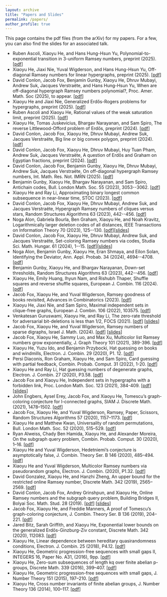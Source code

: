 ```yaml
---
layout: archive
title: "Papers and Slides"
permalink: /papers/
author_profile: true
---
```


This page contains the pdf files (from the arXiv) for my papers. For a few, you can also find the slides for an associated talk.

* Ruben Ascoli, Xiaoyu He, and Hans Hung-Hsun Yu, Polynomial-to-exponential transition in 3-uniform Ramsey numbers, preprint (2025). [[pdf](https://arxiv.org/abs/2507.09434)]
* Xiaoyu He, Jiaxi Nie, Yuval Wigderson, and Hans Hung-Hsun Yu, Off-diagonal Ramsey numbers for linear hypergraphs, preprint (2025). [[pdf](https://arxiv.org/abs/2507.05641)]
* David Conlon, Jacob Fox, Benjamin Gunby, Xiaoyu He, Dhruv Mubayi, Andrew Suk, Jacques Verstraëte, and Hans Hung-Hsun Yu, When are off-diagonal hypergraph Ramsey numbers polynomial?, Proc. Amer. Math. Soc (2025), to appear. [[pdf](https://arxiv.org/abs/2411.13812)]
* Xiaoyu He and Jiaxi Nie, Generalized Erdős-Rogers problems for hypergraphs, preprint (2025). [[pdf](https://arxiv.org/abs/2504.03138)]
* Ruben Ascoli and Xiaoyu He, Rational values of the weak saturation limit, preprint (2025). [[pdf](https://arxiv.org/abs/2501.15686)]
* Xiaoyu He, Tomas Juskevicius, Bhargav Narayanan, and Sam Spiro, The reverse Littlewood-Offord problem of Erdős, preprint (2024). [[pdf](https://arxiv.org/abs/2408.11034)]
* David Conlon, Jacob Fox, Xiaoyu He, Dhruv Mubayi, Andrew Suk, Jacques Verstra&euml;te, Big line or big convex polygon, preprint (2024). [[pdf](https://arxiv.org/abs/2405.03455)]
* David Conlon, Jacob Fox, Xiaoyu He, Dhruv Mubayi, Huy Tuan Pham, Andrew Suk, Jacques Verstra&euml;te, A question of Erdős and Graham on Egyptian fractions, preprint (2024). [[pdf](https://arxiv.org/abs/2404.16016)]
* David Conlon, Jacob Fox, Benjamin Gunby, Xiaoyu He, Dhruv Mubayi, Andrew Suk, Jacques Verstra&euml;te, On off-diagonal hypergraph Ramsey numbers, Int. Math. Res. Not. IMRN (2025). [[pdf](https://arxiv.org/html/2404.02021v1)]
* Benjamin Gunby, Xiaoyu He, Bhargav Narayanan, and Sam Spiro, Antichain codes, Bull. London Math. Soc. 55 (2023), 3053--3062. [[pdf](https://arxiv.org/abs/2212.08406)]
* Xiaoyu He and Ray Li, Approximating binary longest common subsequence in near-linear time, STOC (2023). [[pdf](https://arxiv.org/abs/2211.16660)]
* David Conlon, Jacob Fox, Xiaoyu He, Dhruv Mubayi, Andrew Suk, and Jacques Verstra&euml;te, Hypergraph Ramsey numbers of cliques versus stars, Random Structures Algorithms 63 (2023), 442--456. [[pdf](https://arxiv.org/pdf/2210.03545)]
* Noga Alon, Gabriela Bourla, Ben Graham, Xiaoyu He, and Noah Kravitz, Logarithmically larger deletion codes of all distances, IEEE Transactions on Information Theory 70 (2023), 125--130. [[pdf](https://arxiv.org/pdf/2209.11882)][[slides](https://alkjash.github.io/files/Deletion_Codes_Talk_2023.pdf)]
* David Conlon, Jacob Fox, Xiaoyu He, Dhruv Mubayi, Andrew Suk, and Jacques Verstra&euml;te, Set-coloring Ramsey numbers via codes, Studia Sci. Math. Hungar. 61 (2024), 1--15. [[pdf](https://arxiv.org/pdf/2206.11371.pdf)][[slides](https://alkjash.github.io/files/Set_coloring_Talk__RSA_2023_.pdf)]
* Noga Alon, Benjamin Gunby, Xiaoyu He, Eran Shmaya, and Eilon Solan, Identifying the Deviator, Ann. Appl. Probab. 34 (2024), 4694--4708. [[pdf](https://arxiv.org/pdf/2203.03744.pdf)]
* Benjamin Gunby, Xiaoyu He, and Bhargav Narayanan, Down-set thresholds, Random Structures Algorithms 63 (2023), 442--456. [[pdf](https://arxiv.org/pdf/2112.08525)]
* Xiaoyu He, Emily Huang, Ihyun Nam, and Rishubh Thaper, Shuffle squares and reverse shuffle squares, European J. Combin. 116 (2024). [[pdf](https://arxiv.org/pdf/2109.12455.pdf)]
* Jacob Fox, Xiaoyu He, and Yuval Wigderson, Ramsey goodness of books revisited, Advances in Combinatorics (2023). [[pdf](https://arxiv.org/pdf/2109.09205.pdf)]
* Xiaoyu He, Jiaxi Nie, and Sam Spiro, Maximal independent sets in clique-free graphs, European J. Combin. 106 (2022), 103575. [[pdf](https://arxiv.org/pdf/2108.06359.pdf)]
* Venkatesan Guruswami, Xiaoyu He, and Ray Li, The zero-rate threshold for adversarial bit-deletions is less than 1/2, FOCS (2021). [[pdf](https://arxiv.org/pdf/2106.05250.pdf)] [[slides](https://alkjash.github.io/files/Deletion_Codes_Talk_2023.pdf)]
* Jacob Fox, Xiaoyu He, and Yuval Wigderson, Ramsey numbers of sparse digraphs, Israel J. Math. (2024). [[pdf](https://arxiv.org/pdf/2105.02383.pdf)] [[slides](https://alkjash.github.io/files/Ramsey_numbers_of_sparse_digraphs_slides.pdf)]  
* Jacob Fox, Xiaoyu He, Sammy Luo, and Max Xu, Multicolor list Ramsey numbers grow exponentially, J. Graph Theory 101 (2021), 389-396. [[pdf](https://arxiv.org/pdf/2103.15175.pdf)]
* Xiaoyu He, Yuzu Ido, and Benjamin Przybocki, Hat guessing on books and windmills, Electron. J. Combin. 29 (2020), P1. 12. [[pdf](https://arxiv.org/pdf/2010.13249.pdf)]
* Persi Diaconis, Ron Graham, Xiaoyu He, and Sam Spiro, Card guessing with partial feedback, Combin. Probab. Comput. 31 (2022), 1-20. [[pdf](https://arxiv.org/pdf/2010.05059.pdf)]
* Xiaoyu He and Ray Li, Hat guessing numbers of degenerate graphs, Electron. J. Combin. 27 (2020), P3.58. [[pdf](https://arxiv.org/pdf/2003.04990.pdf)]
* Jacob Fox and Xiaoyu He, Independent sets in hypergraphs with a forbidden link, Proc. London Math. Soc. 123 (2021), 384-409. [[pdf](https://arxiv.org/pdf/1909.05988.pdf)] [[slides](https://alkjash.github.io/files/Hypergraph_Ramsey.pdf)]
* John Engbers, Aysel Erey, Jacob Fox, and Xiaoyu He, Tomescu’s graph-coloring conjecture for l-connected graphs, SIAM J. Discrete Math. (2021), 1478–1502. [[pdf](https://arxiv.org/pdf/1912.03236.pdf)]
* Jacob Fox, Xiaoyu He, and Yuval Wigderson, Ramsey, Paper, Scissors, Random Structures Algorithms 57 (2020), 1157–1173. [[pdf](https://arxiv.org/pdf/1906.01092.pdf)]
* Xiaoyu He and Matthew Kwan, Universality of random permutations, Bull. London Math. Soc. 52 (2020), 515–529. [[pdf](https://arxiv.org/pdf/1911.12878.pdf)]
* Ryan Alweiss, Chady Ben Hamida, Xiaoyu He, and Alexander Moreira, On the subgraph query problem, Combin. Probab. Comput. 30 (2020), 1–16. [[pdf](https://arxiv.org/pdf/1911.04413.pdf)]
* Xiaoyu He and Yuval Wigderson, Hedetniemi’s conjecture is asymptotically false, J. Combin. Theory Ser. B 146 (2020), 485–494. [[pdf](https://arxiv.org/pdf/1906.06783.pdf)]
* Xiaoyu He and Yuval Wigderson, Multicolor Ramsey numbers via pseudorandom graphs, Electron. J. Combin. (2020), P1.32. [[pdf](https://arxiv.org/pdf/1910.06287.pdf)]
* David Gonzalez, Xiaoyu He, and Hanzhi Zheng, An upper bound for the restricted online Ramsey number, Discrete Math. 342 (2019), 2565–2569. [[pdf](https://arxiv.org/pdf/1812.04131.pdf)]
* David Conlon, Jacob Fox, Andrey Grinshpun, and Xiaoyu He, Online Ramsey numbers and the subgraph query problem, Building Bridges II, Bolyai Soc. Math. Stud. 28 (2019). [[pdf](https://arxiv.org/pdf/1806.09726.pdf)] [[slides](https://alkjash.github.io/files/Online_Ramsey_Numbers__RSA_2019.pdf)]
* Jacob Fox, Xiaoyu He, and Freddie Manners, A proof of Tomescu’s graph-coloring conjecture, J. Combin. Theory Ser. B 136 (2019), 204–221. [[pdf](https://arxiv.org/pdf/1712.06067.pdf)]
* Jared Bitz, Sarah Griffith, and Xiaoyu He, Exponential lower bounds on the generalized Erdős-Ginzburg-Ziv constant, Discrete Math. 342 (2020), 112083. [[pdf](https://arxiv.org/pdf/1712.00861.pdf)]
* Xiaoyu He, Linear dependence between hereditary quasirandomness conditions, Electron. J. Combin. 25 (2018), P4.12. [[pdf](https://arxiv.org/pdf/1707.05396.pdf)]
* Xiaoyu He, Geometric progression-free sequences with small gaps II, INTEGERS 16, Paper No. A31, (2016), 9pp. [[pdf](https://arxiv.org/pdf/1503.06906.pdf)]
* Xiaoyu He, Zero-sum subsequences of length kq over finite abelian p-groups, Discrete Math. 339 (2016), 399–407. [[pdf](https://arxiv.org/pdf/1503.06905.pdf)]
* Xiaoyu He, Geometric progression-free sequences with small gaps, J. Number Theory 151 (2015), 197–210. [[pdf](https://arxiv.org/pdf/1501.04121.pdf)]
* Xiaoyu He, Cross number invariants of finite abelian groups, J. Number Theory 136 (2014), 100–117. [[pdf](https://arxiv.org/pdf/1308.3896.pdf)]
